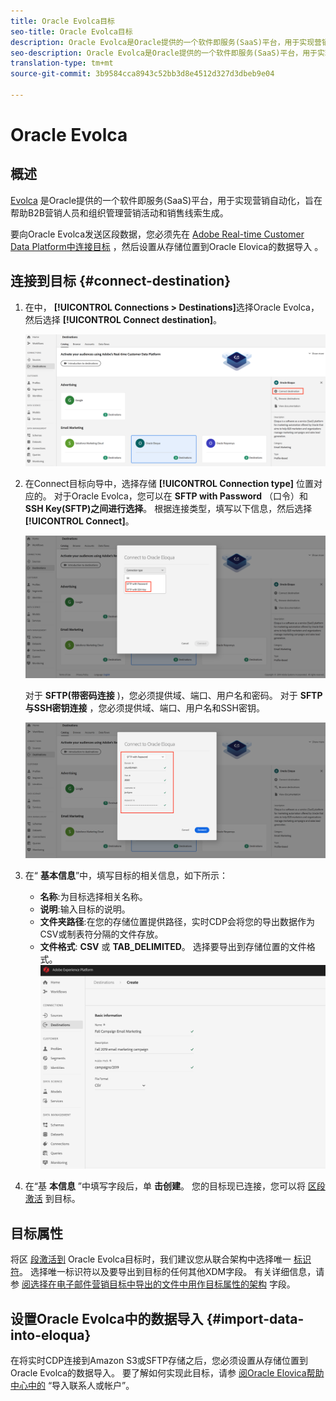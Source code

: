 ```yaml
---
title: Oracle Evolca目标
seo-title: Oracle Evolca目标
description: Oracle Evolca是Oracle提供的一个软件即服务(SaaS)平台，用于实现营销自动化，旨在帮助B2B营销人员和组织管理营销活动和销售线索生成。
seo-description: Oracle Evolca是Oracle提供的一个软件即服务(SaaS)平台，用于实现营销自动化，旨在帮助B2B营销人员和组织管理营销活动和销售线索生成。
translation-type: tm+mt
source-git-commit: 3b9584cca8943c52bb3d8e4512d327d3dbeb9e04

---
```



# Oracle Evolca

## 概述

[Evolca](https://www.oracle.com/marketingcloud/products/marketing-automation/) 是Oracle提供的一个软件即服务(SaaS)平台，用于实现营销自动化，旨在帮助B2B营销人员和组织管理营销活动和销售线索生成。

要向Oracle Evolca发送区段数据，您必须先在 [Adobe Real-time Customer Data Platform中连接目标](#connect-destination) ，然后设置从存储位置到Oracle Elovica的数据导入 [](#import-data-into-eloqua) 。

## 连接到目标 {#connect-destination}

1. 在中， **[!UICONTROL Connections > Destinations]**&#x200B;选择Oracle Evolca，然后选择 **[!UICONTROL Connect destination]**。

   ![连接到Evolca](/help/rtcdp/destinations/assets/connect-oracle-eloqua.png)

1. 在Connect目标向导中，选择存储 **[!UICONTROL Connection type]** 位置对应的。 对于Oracle Evolca，您可以在 **SFTP with Password** （口令）和 **SSH Key(SFTP)之间进行选择**。 根据连接类型，填写以下信息，然后选择 **[!UICONTROL Connect]**。

   ![设置Elovay向导](/help/rtcdp/destinations/assets/eloqua-wizard.png)

   对于 **SFTP(带密码连接** )，您必须提供域、端口、用户名和密码。
对于 **SFTP与SSH密钥连接** ，您必须提供域、端口、用户名和SSH密钥。

   ![填写Exola信息](/help/rtcdp/destinations/assets/eloqua-step2.png)

1. 在“ **基本信息**”中，填写目标的相关信息，如下所示：
   * **名称**:为目标选择相关名称。
   * **说明**:输入目标的说明。
   * **文件夹路径**:在您的存储位置提供路径，实时CDP会将您的导出数据作为CSV或制表符分隔的文件存放。
   * **文件格式**: **CSV** 或 **TAB_DELIMITED**。 选择要导出到存储位置的文件格式。
   ![雄辩的基本信息](/help/rtcdp/destinations/assets/eloqua-basic-information.png)

1. 在“基 **本信息** ”中填写字段后，单 **击创建**。 您的目标现已连接，您可以将 [区段激活](/help/rtcdp/destinations/activate-destinations.md) 到目标。

## 目标属性

将区 [段激活到](/help/rtcdp/destinations/activate-destinations.md) Oracle Evolca目标时，我们建议您从联合架构中选择唯一 [标识符](https://www.adobe.io/apis/experienceplatform/home/profile-identity-segmentation/profile-identity-segmentation-services.html#!api-specification/markdown/narrative/technical_overview/unified_profile_architectural_overview/unified_profile_architectural_overview.md)。 选择唯一标识符以及要导出到目标的任何其他XDM字段。 有关详细信息，请参 [阅选择在电子邮件营销目标中导出的文件中用作目标属性的架构](/help/rtcdp/destinations/email-marketing-destinations.md#destination-attributes) 字段。

## 设置Oracle Evolca中的数据导入 {#import-data-into-eloqua}

在将实时CDP连接到Amazon S3或SFTP存储之后，您必须设置从存储位置到Oracle Evolca的数据导入。 要了解如何实现此目标，请参 [阅Oracle Elovica帮助中心中的](https://docs.oracle.com/cloud/latest/marketingcs_gs/OMCAA/Help/DataImportExport/Tasks/ImportingContactsOrAccounts.htm) “导入联系人或帐户”。